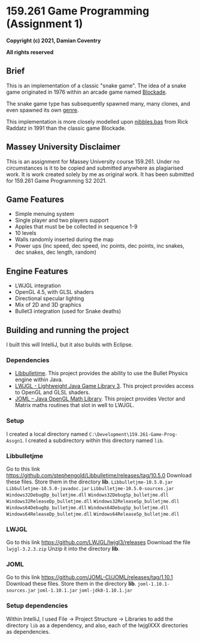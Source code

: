 # 159.261 Game Programming (Assignment 1)
**Copyright (c) 2021, Damian Coventry**

**All rights reserved**

## Brief
This is an implementation of a classic "snake game". The idea of a snake game originated in 1976 within an arcade game named [Blockade](https://en.wikipedia.org/wiki/Blockade_(video_game)).

The snake game type has subsequently spawned many, many clones, and even spawned its own [genre](https://en.wikipedia.org/wiki/Snake_(video_game_genre)). 

This implementation is more closely modelled upon [nibbles.bas](https://en.wikipedia.org/wiki/Nibbles_(video_game)) from Rick Raddatz in 1991 than the classic game Blockade.

## Massey University Disclaimer
This is an assignment for Massey University course 159.261. Under no circumstances is it to be copied and submitted anywhere as plagiarised work. It is work created solely by me as original work. It has been submitted for 159.261 Game Programming S2 2021.  

## Game Features
 - Simple menuing system
 - Single player and two players support
 - Apples that must be be collected in sequence 1-9
 - 10 levels
 - Walls randomly inserted during the map
 - Power ups (inc speed, dec speed, inc points, dec points, inc snakes, dec snakes, dec length, random)

## Engine Features
 - LWJGL integration
 - OpenGL 4.5, with GLSL shaders
 - Directional specular lighting
 - Mix of 2D and 3D graphics
 - Bullet3 integration (used for Snake deaths)

## Building and running the project
I built this will IntelliJ, but it also builds with Eclipse.

### Dependencies
 - [Libbulletjme](https://github.com/stephengold/Libbulletjme). This project provides the ability to use the Bullet Physics engine within Java.
 - [LWJGL - Lightweight Java Game Library 3](https://github.com/LWJGL/lwjgl3/releases). This project provides access to OpenGL and GLSL shaders.
 - [JOML – Java OpenGL Math Library](https://github.com/JOML-CI/JOML). This project provides Vector and Matrix maths routines that slot in well to LWJGL.

### Setup
I created a local directory named `C:\Development\159.261-Game-Prog-Assgn1`. I created a subdirectory within this directory named `lib`.

### Libbulletjme
Go to this link https://github.com/stephengold/Libbulletjme/releases/tag/10.5.0
Download these files. Store them in the directory **lib**.
`Libbulletjme-10.5.0.jar`
`Libbulletjme-10.5.0-javadoc.jar`
`Libbulletjme-10.5.0-sources.jar`
`Windows32DebugDp_bulletjme.dll`
`Windows32DebugSp_bulletjme.dll`
`Windows32ReleaseDp_bulletjme.dll`
`Windows32ReleaseSp_bulletjme.dll`
`Windows64DebugDp_bulletjme.dll`
`Windows64DebugSp_bulletjme.dll`
`Windows64ReleaseDp_bulletjme.dll`
`Windows64ReleaseSp_bulletjme.dll`

### LWJGL
Go to this link https://github.com/LWJGL/lwjgl3/releases
Download the file `lwjgl-3.2.3.zip`
Unzip it into the directory **lib**.
 
### JOML
Go to this link https://github.com/JOML-CI/JOML/releases/tag/1.10.1
Download these files. Store them in the directory **lib**.
`joml-1.10.1-sources.jar`
`joml-1.10.1.jar`
`joml-jdk8-1.10.1.jar`

### Setup dependencies
Within IntelliJ, I used File -> Project Structure -> Libraries to add the directory `lib` as a dependency, and also, each of the lwjglXXX directories as dependencies.
